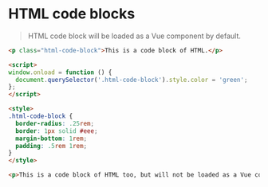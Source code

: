 # HTML code blocks

> HTML code block will be loaded as a Vue component by default.

```html
<p class="html-code-block">This is a code block of HTML.</p>

<script>
window.onload = function () {
  document.querySelector('.html-code-block').style.color = 'green';
};
</script>

<style>
.html-code-block {
  border-radius: .25rem;
  border: 1px solid #eee;
  margin-bottom: 1rem;
  padding: .5rem 1rem;
}
</style>
```

<!-- no-vue-component -->

```html
<p>This is a code block of HTML too, but will not be loaded as a Vue component because of the predefined <code>&lt;!-- vue-component --&gt;</code> comment.</p>
```
